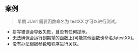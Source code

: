## 案例
> 早期 JUnit 需要函数命名为 testXX 才可以进行测试。
- 拼写错误会导致失败，且没有任何提示。
- 无法确保会运行到期望的函数上(可能其他函数也命名为testXX)。
- 没有办法根据参数和程序进行关联。
